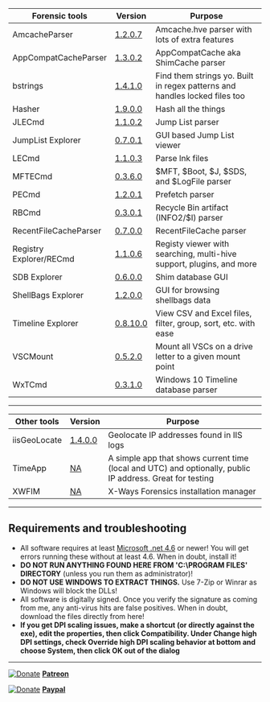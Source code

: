 
|Forensic tools  |Version| Purpose| 
|--|--|--
| AmcacheParser | [1.2.0.7](https://ericzimmerman.github.io/Software/AmcacheParser.zip) | Amcache.hve parser with lots of extra features
| AppCompatCacheParser | [1.3.0.2](https://ericzimmerman.github.io/Software/AppCompatCacheParser.zip)| AppCompatCache aka ShimCache parser
| bstrings | [ 1.4.1.0](https://ericzimmerman.github.io/Software/bstrings.zip)| Find them strings yo. Built in regex patterns and handles locked files too
| Hasher | [1.9.0.0](https://ericzimmerman.github.io/Software/hasher.zip)| Hash all the things
| JLECmd | [1.1.0.2](https://ericzimmerman.github.io/Software/JLECmd.zip)| Jump List parser
| JumpList Explorer | [0.7.0.1](https://ericzimmerman.github.io/Software/JumpListExplorer.zip) | GUI based Jump List viewer 
| LECmd  | [1.1.0.3](https://ericzimmerman.github.io/Software/LECmd.zip) | Parse lnk files
| MFTECmd |[0.3.6.0](https://ericzimmerman.github.io/Software/MFTECmd.zip) | $MFT, $Boot, $J, $SDS, and $LogFile parser
| PECmd  | [1.2.0.1](https://ericzimmerman.github.io/Software/PECmd.zip)| Prefetch parser
| RBCmd  | [0.3.0.1](https://ericzimmerman.github.io/Software/RBCmd.zip)| Recycle Bin artifact (INFO2/$I) parser
| RecentFileCacheParser | [0.7.0.0](https://ericzimmerman.github.io/Software/RecentFileCacheParser.zip) | RecentFileCache parser
| Registry Explorer/RECmd | [1.1.0.6](https://ericzimmerman.github.io/Software/RegistryExplorer_RECmd.zip)| Registy viewer with searching, multi-hive support, plugins, and more
| SDB Explorer | [0.6.0.0](https://ericzimmerman.github.io/Software/SDBExplorer.zip)| Shim database GUI
| ShellBags Explorer | [1.2.0.0](https://ericzimmerman.github.io/Software/ShellBagsExplorer.zip)| GUI for browsing shellbags data
| Timeline Explorer | [0.8.10.0](https://ericzimmerman.github.io/Software/TimelineExplorer.zip) | View CSV and Excel files, filter, group, sort, etc. with ease
| VSCMount |[0.5.2.0](https://ericzimmerman.github.io/Software/VSCMount.zip) | Mount all VSCs on a drive letter to a given mount point
| WxTCmd | [0.3.1.0](https://ericzimmerman.github.io/Software/WxTCmd.zip) | Windows 10 Timeline database parser

***

|Other tools  |Version| Purpose
|--|--|--
| iisGeoLocate | [1.4.0.0](https://ericzimmerman.github.io/Software/iisGeolocate.zip)| Geolocate IP addresses found in IIS logs
| TimeApp | [NA](https://ericzimmerman.github.io/Software/TimeApp.zip)| A simple app that shows current time (local and UTC) and optionally, public IP address. Great for testing
| XWFIM | [NA](https://ericzimmerman.github.io/Software/XWFIM.zip) | X-Ways Forensics installation manager

***
## Requirements and troubleshooting

 - All software requires at least [Microsoft .net 4.6](https://www.microsoft.com/en-us/download/details.aspx?id=48137) or newer! You will get errors running these without at least 4.6. When in doubt, install it!
 - **DO NOT RUN ANYTHING FOUND HERE FROM 'C:\PROGRAM FILES' DIRECTORY** (unless you run them as administrator)!
 - **DO NOT USE WINDOWS TO EXTRACT THINGS.** Use 7-Zip or Winrar as Windows will block the DLLs!
 - All software is digitally signed. Once you verify the signature as coming from me, any anti-virus hits are false positives. When in doubt, download the files directly from here!
 - **If you get DPI scaling issues, make a shortcut (or directly against the exe), edit the properties, then click Compatibility. Under Change high DPI settings, check Override high DPI scaling behavior at bottom and choose System, then click OK out of the dialog**

***
[![Donate](https://ericzimmerman.github.io/Quarter48.png)](https://www.patreon.com/ericzimmerman) **[Patreon](https://www.patreon.com/ericzimmerman)**

[![Donate](https://ericzimmerman.github.io/Quarter48.png)](https://paypal.me/ericrzimmerman) **[Paypal](https://paypal.me/ericrzimmerman)**
